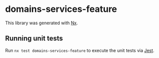 # domains-services-feature

This library was generated with [Nx](https://nx.dev).

## Running unit tests

Run `nx test domains-services-feature` to execute the unit tests via [Jest](https://jestjs.io).
